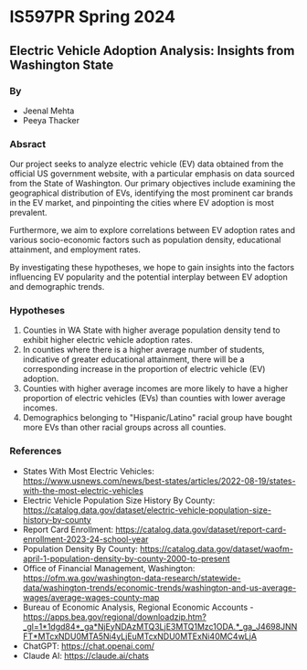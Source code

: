 # IS597PR Spring 2024
## Electric Vehicle Adoption Analysis: Insights from Washington State
### By

- Jeenal Mehta
- Peeya Thacker

### Absract

Our project seeks to analyze electric vehicle (EV) data obtained from the official US government website, with a particular emphasis on data sourced from the State of Washington. Our primary objectives include examining the geographical distribution of EVs, identifying the most prominent car brands in the EV market, and pinpointing the cities where EV adoption is most prevalent.

Furthermore, we aim to explore correlations between EV adoption rates and various socio-economic factors such as population density, educational attainment, and employment rates.

By investigating these hypotheses, we hope to gain insights into the factors influencing EV popularity and the potential interplay between EV adoption and demographic trends.

### Hypotheses

1. Counties in WA State with higher average population density tend to exhibit higher electric vehicle adoption rates.
2. In counties where there is a higher average number of students, indicative of greater educational attainment, there will be a corresponding increase in the proportion of electric vehicle (EV) adoption.
3. Counties with higher average incomes are more likely to have a higher proportion of electric vehicles (EVs) than counties with lower average incomes.
4. Demographics belonging to "Hispanic/Latino" racial group have bought more EVs than other racial groups across all counties. 

### References

- States With Most Electric Vehicles: https://www.usnews.com/news/best-states/articles/2022-08-19/states-with-the-most-electric-vehicles
- Electric Vehicle Population Size History By County: https://catalog.data.gov/dataset/electric-vehicle-population-size-history-by-county
- Report Card Enrollment: https://catalog.data.gov/dataset/report-card-enrollment-2023-24-school-year
- Population Density By County: https://catalog.data.gov/dataset/waofm-april-1-population-density-by-county-2000-to-present
- Office of Financial Management, Washington: https://ofm.wa.gov/washington-data-research/statewide-data/washington-trends/economic-trends/washington-and-us-average-wages/average-wages-county-map
- Bureau of Economic Analysis, Regional Economic Accounts - https://apps.bea.gov/regional/downloadzip.htm?_gl=1*1dgd84*_ga*NjEyNDAzMTQ3LjE3MTQ1Mzc1ODA.*_ga_J4698JNNFT*MTcxNDU0MTA5Ni4yLjEuMTcxNDU0MTExNi40MC4wLjA
- ChatGPT: https://chat.openai.com/
- Claude AI: https://claude.ai/chats

